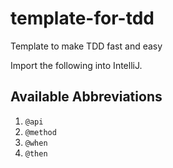 # template-for-tdd
Template to make TDD fast and easy

Import the following into IntelliJ.

## Available Abbreviations

1. `@api`
2. `@method`
3. `@when`
4. `@then`

